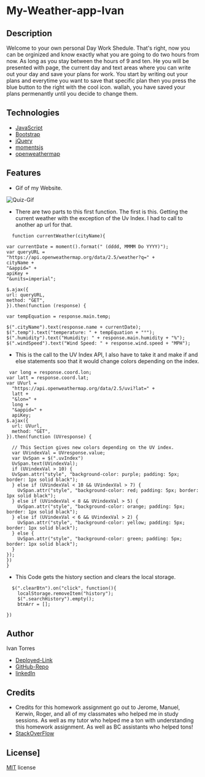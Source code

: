 # My-Weather-app-Ivan


## Description 
Welcome to your own personal Day Work Shedule. That's right, now you can be orginized and know exactly what you are going to do two hours from now. As long as you stay between the hours of 9 and ten. He you will be presented with page, the current day and text areas where you can write out your day and save your plans for work. You start by writing out your plans and everytime you want to save that specific plan then you press the blue button to the right with the cool icon. wallah, you have saved your plans permenantly until you decide to change them. 

## Technologies
* [JavaScript](https://www.w3schools.com/js/)
* [Bootstrap](https://getbootstrap.com/)
* [jQuery](https://jquery.com/)
* [momentsjs](https://momentjs.com/)
* [openweathermap](https://openweathermap.org/)


## Features
* Gif of my Website. 

![Quiz-Gif](Work-Gif-HW.gif)

* There are two parts to this first function. The first is this. Getting the current weather with the exception of the Uv Index. I had to call to another ap url for that. 
```
  function currentWeather(cityName){

var currentDate = moment().format(" (dddd, MMMM Do YYYY)");  
var queryURL =
"https://api.openweathermap.org/data/2.5/weather?q=" +
cityName +
"&appid=" +
apiKey +
"&units=imperial";

$.ajax({
url: queryURL,
method: "GET",
}).then(function (response) {

var tempEquation = response.main.temp;

$(".cityName").text(response.name + currentDate);
$(".temp").text("temperature: " + tempEquation + "°");
$(".humidity").text("Humidity: " + response.main.humidity + "%");
$(".windSpeed").text("Wind Speed: " + response.wind.speed + "MPH");

  ```


* This is the call to the UV Index API, I also have to take it and make if and else statements soo that it would change colors depending on the index. 

```
 var long = response.coord.lon;
var latt = response.coord.lat;
var UVurl =
  "https://api.openweathermap.org/data/2.5/uvi?lat=" +
  latt +
  "&lon=" +
  long +
  "&appid=" +
  apiKey;
$.ajax({
  url: UVurl,
  method: "GET",
}).then(function (UVresponse) {

  // This Section gives new colors depending on the UV index. 
  var UVindexVal = UVresponse.value;
  var UvSpan = $(".uvIndex")
  UvSpan.text(UVindexVal);
  if (UVindexVal > 10) {
  UvSpan.attr("style", "background-color: purple; padding: 5px; border: 1px solid black");
  } else if (UVindexVal < 10 && UVindexVal > 7) {
    UvSpan.attr("style", "background-color: red; padding: 5px; border: 1px solid black");
  } else if (UVindexVal < 8 && UVindexVal > 5) {
    UvSpan.attr("style", "background-color: orange; padding: 5px; border: 1px solid black");
  } else if (UVindexVal < 6 && UVindexVal > 2) {
    UvSpan.attr("style", "background-color: yellow; padding: 5px; border: 1px solid black");
  } else {
    UvSpan.attr("style", "background-color: green; padding: 5px; border: 1px solid black");
  }
});
})
}
```
* This Code gets the history section and clears the local storage. 
```
  $(".clearBtn").on("click", function(){
    localStorage.removeItem("history");
    $(".searchHistory").empty();
    btnArr = [];

})
```

## Author
Ivan Torres
* [Deployed-Link](https://ivantorresmia.github.io/My-Weather-app-Ivan/)
* [GitHub-Repo](https://github.com/IvanTorresMia/My-Weather-app-Ivan)
* [linkedIn](www.linkedin.com/in/ivan-torres-0828931b2)

## Credits
* Credits for this homework assignment go out to Jerome, Manuel, Kerwin, Roger, and all of my classmates who helped me in study sessions. As well as my tutor who helped me a ton with understanding this homework assignment. As well as BC assistants who helped tons!
* [StackOverFlow](https://stackoverflow.com/)




## License]
[MIT](https://choosealicense.com/licenses/mit/#) license 